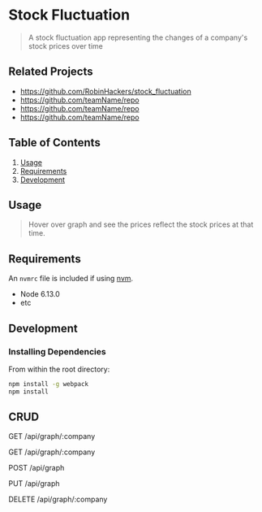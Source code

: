 # Stock Fluctuation

> A stock fluctuation app representing the changes of a company's stock prices over time

## Related Projects

- https://github.com/RobinHackers/stock_fluctuation
- https://github.com/teamName/repo
- https://github.com/teamName/repo
- https://github.com/teamName/repo

## Table of Contents

1. [Usage](#Usage)
1. [Requirements](#requirements)
1. [Development](#development)

## Usage

> Hover over graph and see the prices reflect the stock prices at that time.

## Requirements

An `nvmrc` file is included if using [nvm](https://github.com/creationix/nvm).

- Node 6.13.0
- etc

## Development

### Installing Dependencies

From within the root directory:

```sh
npm install -g webpack
npm install
```
## CRUD 

GET /api/graph/:company

GET /api/graph/:company

POST /api/graph

PUT /api/graph

DELETE /api/graph/:company
